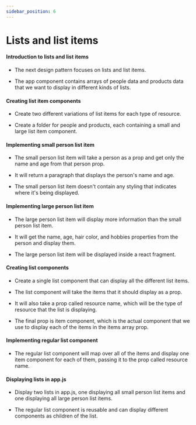 ```yaml
---
sidebar_position: 6
---
```


# Lists and list items

#### Introduction to lists and list items

- The next design pattern focuses on lists and list items.

- The app component contains arrays of people data and products data that we want to display in different kinds of lists.

#### Creating list item components

- Create two different variations of list items for each type of resource.

- Create a folder for people and products, each containing a small and large list item component.

#### Implementing small person list item

- The small person list item will take a person as a prop and get only the name and age from that person prop.

- It will return a paragraph that displays the person's name and age.

- The small person list item doesn't contain any styling that indicates where it's being displayed.

#### Implementing large person list item

- The large person list item will display more information than the small person list item.

- It will get the name, age, hair color, and hobbies properties from the person and display them.

- The large person list item will be displayed inside a react fragment.

#### Creating list components

- Create a single list component that can display all the different list items.

- The list component will take the items that it should display as a prop.

- It will also take a prop called resource name, which will be the type of resource that the list is displaying.

- The final prop is item component, which is the actual component that we use to display each of the items in the items array prop.

#### Implementing regular list component

- The regular list component will map over all of the items and display one item component for each of them, passing it to the prop called resource name.

#### Displaying lists in app.js

- Display two lists in app.js, one displaying all small person list items and one displaying all large person list items.

- The regular list component is reusable and can display different components as children of the list.

